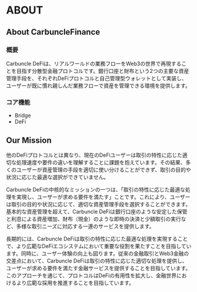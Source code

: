 # ABOUT

## About CarbuncleFinance

### 概要

Carbuncle DeFiは、リアルワールドの業務フローをWeb3の世界で再現することを目指す分散型金融プロトコルです。銀行口座と財布という2つの主要な資産管理手段を、それぞれDeFiプロトコルと自己管理型ウォレットとして実装し、ユーザーが既に慣れ親しんだ業務フローで資産を管理できる環境を提供します。

### コア機能

- Bridge
- DeFi

## Our Mission

他のDeFiプロトコルとは異なり、現在のDeFiユーザーは取引の特性に応じた適切な処理速度や要件の違いを理解することに課題を抱えています。その結果、多くのユーザーが資産管理の手段を適切に使い分けることができず、取引の目的や状況に応じた最適な選択ができていません。

Carbuncle DeFiの中核的なミッションの一つは、「取引の特性に応じた最適な処理を実現し、ユーザーが求める要件を満たす」ことです。これにより、ユーザーは取引の目的や状況に応じて、適切な資産管理手段を選択することができます。基本的な資産管理を超えて、Carbuncle DeFiは銀行口座のような安定した保管と利息による資産増加、財布（現金）のような即時の決済と少額取引の実行など、多様な取引ニーズに対応する一連のサービスを提供します。

長期的には、Carbuncle DeFiは取引の特性に応じた最適な処理を実現することで、より広範なDeFiエコシステムにおいて重要な役割を果たすことを目指しています。同時に、ユーザー体験の向上も図ります。従来の金融取引とWeb3金融の交差点において、Carbuncle DeFiは取引の特性に応じた適切な処理を提供し、ユーザーが求める要件を満たす金融サービスを提供することを目指しています。このアプローチを通じて、プロトコルはDeFiの有用性を拡大し、金融世界におけるより広範な採用を推進することを目指しています。
